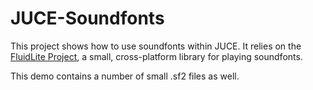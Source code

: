 # JUCE-Soundfonts

This project shows how to use soundfonts within JUCE. It relies on the [FluidLite Project](https://github.com/divideconcept/FluidLite), a small, cross-platform library for playing soundfonts.

This demo contains a number of small .sf2 files as well.


